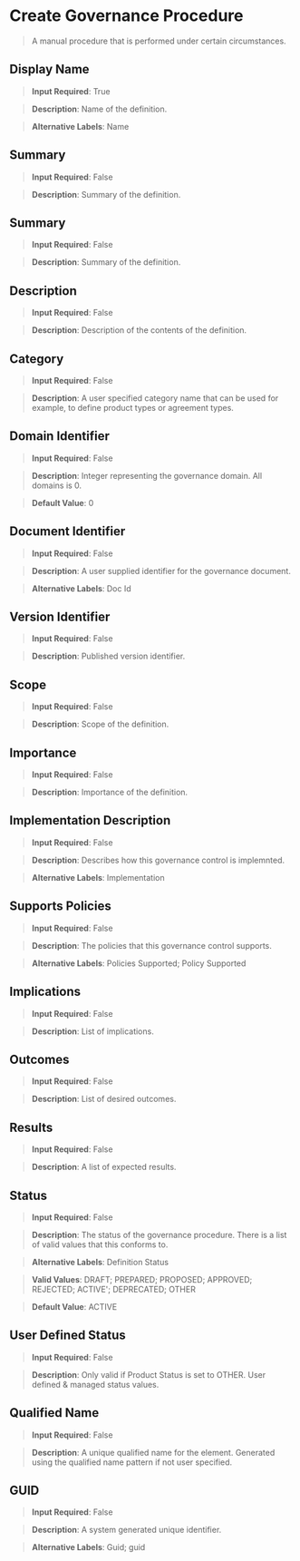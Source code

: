 # Create Governance Procedure
>	A manual procedure that is performed under certain circumstances.

## Display Name
>	**Input Required**: True

>	**Description**: Name of the  definition.

>	**Alternative Labels**: Name


## Summary
>	**Input Required**: False

>	**Description**: Summary of the definition.


## Summary
>	**Input Required**: False

>	**Description**: Summary of the definition.


## Description
>	**Input Required**: False

>	**Description**: Description of the contents of the definition.


## Category
>	**Input Required**: False

>	**Description**: A user specified category name that can be used for example, to define product types or agreement types.


## Domain Identifier
>	**Input Required**: False

>	**Description**: Integer representing the governance domain. All domains is 0.

>	**Default Value**: 0


## Document Identifier
>	**Input Required**: False

>	**Description**: A user supplied identifier for the governance document.

>	**Alternative Labels**: Doc Id


## Version Identifier
>	**Input Required**: False

>	**Description**: Published  version identifier.


## Scope
>	**Input Required**: False

>	**Description**: Scope of the definition.


## Importance
>	**Input Required**: False

>	**Description**: Importance of the definition.


## Implementation Description
>	**Input Required**: False

>	**Description**: Describes how this governance control is implemnted.

>	**Alternative Labels**: Implementation


## Supports Policies
>	**Input Required**: False

>	**Description**: The policies that this governance control supports.

>	**Alternative Labels**: Policies Supported; Policy Supported


## Implications
>	**Input Required**: False

>	**Description**: List of implications.


## Outcomes
>	**Input Required**: False

>	**Description**: List of desired outcomes.


## Results
>	**Input Required**: False

>	**Description**: A list of expected results.


## Status
>	**Input Required**: False

>	**Description**: The status of the governance procedure. There is a list of valid values that this conforms to.

>	**Alternative Labels**: Definition Status

>	**Valid Values**: DRAFT; PREPARED; PROPOSED; APPROVED; REJECTED; ACTIVE'; DEPRECATED; OTHER

>	**Default Value**: ACTIVE


## User Defined Status
>	**Input Required**: False

>	**Description**: Only valid if Product Status is set to OTHER. User defined & managed status values.


## Qualified Name
>	**Input Required**: False

>	**Description**: A unique qualified name for the element. Generated using the qualified name pattern  if not user specified.


## GUID
>	**Input Required**: False

>	**Description**: A system generated unique identifier.

>	**Alternative Labels**: Guid; guid

